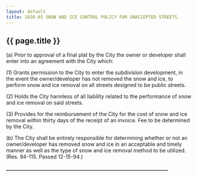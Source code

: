 ---
layout: default 
title: 1020.03 SNOW AND ICE CONTROL POLICY FOR UNACCEPTED STREETS.---

{{ page.title }}
----------------

​(a) Prior to approval of a final plat by the City the owner or
developer shall enter into an agreement with the City which:

​(1) Grants permission to the City to enter the subdivision development,
in the event the owner/developer has not removed the snow and ice, to
perform snow and ice removal on all streets designed to be public
streets.

​(2) Holds the City harmless of all liability related to the performance
of snow and ice removal on said streets.

​(3) Provides for the reimbursement of the City for the cost of snow and
ice removal within thirty days of the receipt of an invoice. Fee to be
determined by the City.

​(b) The City shall be entirely responsible for determining whether or
not an owner/developer has removed snow and ice in an acceptable and
timely manner as well as the type of snow and ice removal method to be
utilized. (Res. 94-115. Passed 12-15-94.)

**\_\_\_\_\_\_\_\_\_\_\_\_\_\_\_\_\_\_\_\_\_\_\_\_\_\_\_\_\_\_\_\_\_\_\_\_\_\_\_\_\_\_\_\_\_\_\_\_\_\_\_\_\_\_\_\_\_\_\_\_\_\_\_\_\_\_**
